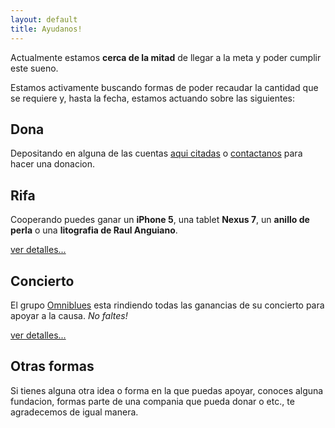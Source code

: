 ```yaml
---
layout: default
title: Ayudanos!
---
```


Actualmente estamos **cerca de la mitad** de llegar a la meta y poder cumplir
este sueno.

Estamos activamente buscando formas de poder recaudar la cantidad que se
requiere y, hasta la fecha, estamos actuando sobre las siguientes:

## Dona

Depositando en alguna de las cuentas [aqui citadas](/contacto.html) o
[contactanos](/contacto.html) para hacer una donacion.

## Rifa

Cooperando puedes ganar un **iPhone 5**, una tablet **Nexus 7**, un **anillo de
perla** o una **litografia de Raul Anguiano**.

[ver detalles...](/rifa.html)

## Concierto

El grupo [Omniblues](/concierto.html) esta rindiendo todas las ganancias de su
concierto para apoyar a la causa. *No faltes!*

[ver detalles...](/concierto.html)

## Otras formas

Si tienes alguna otra idea o forma en la que puedas apoyar, conoces alguna
fundacion, formas parte de una compania que pueda donar o etc., te agradecemos
de igual manera.
